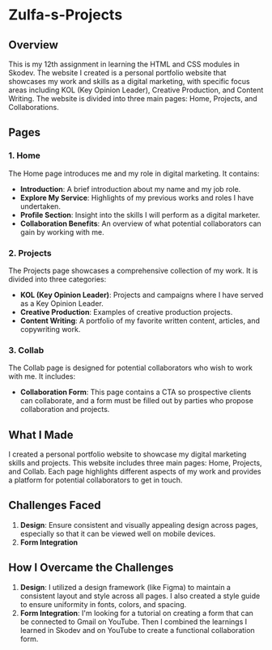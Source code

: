 # Zulfa-s-Projects

## Overview
This is my 12th assignment in learning the HTML and CSS modules in Skodev. The website I created is a personal portfolio website that showcases my work and skills as a digital marketing, with specific focus areas including KOL (Key Opinion Leader), Creative Production, and Content Writing. The website is divided into three main pages: Home, Projects, and Collaborations.

## Pages

### 1. Home
The Home page introduces me and my role in digital marketing. It contains:
- **Introduction**: A brief introduction about my name and my job role.
- **Explore My Service**: Highlights of my previous works and roles I have undertaken.
- **Profile Section**: Insight into the skills I will perform as a digital marketer.
- **Collaboration Benefits**: An overview of what potential collaborators can gain by working with me.

### 2. Projects
The Projects page showcases a comprehensive collection of my work. It is divided into three categories:
- **KOL (Key Opinion Leader)**: Projects and campaigns where I have served as a Key Opinion Leader.
- **Creative Production**: Examples of creative production projects.
- **Content Writing**: A portfolio of my favorite written content, articles, and copywriting work.

### 3. Collab
The Collab page is designed for potential collaborators who wish to work with me. It includes:
- **Collaboration Form**: This page contains a CTA so prospective clients can collaborate, and a form must be filled out by parties who propose collaboration and projects.

## What I Made
I created a personal portfolio website to showcase my digital marketing skills and projects. This website includes three main pages: Home, Projects, and Collab. Each page highlights different aspects of my work and provides a platform for potential collaborators to get in touch.

## Challenges Faced
1. **Design**: Ensure consistent and visually appealing design across pages, especially so that it can be viewed well on mobile devices.
2. **Form Integration**

## How I Overcame the Challenges
1. **Design**: I utilized a design framework (like Figma) to maintain a consistent layout and style across all pages. I also created a style guide to ensure uniformity in fonts, colors, and spacing.
3. **Form Integration**: I'm looking for a tutorial on creating a form that can be connected to Gmail on YouTube. Then I combined the learnings I learned in Skodev and on YouTube to create a functional collaboration form.

